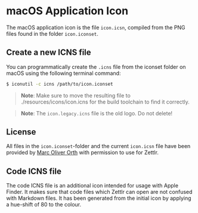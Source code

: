 # macOS Application Icon

The macOS application icon is the file `icon.icsn`, compiled from the PNG files found in the folder `icon.iconset`.

## Create a new ICNS file

You can programmatically create the `.icns` file from the iconset folder on macOS using the following terminal command:

```bash
$ iconutil -c icns /path/to/icon.iconset
```

> **Note**: Make sure to move the resulting file to ./resources/icons/icon.icns for the build toolchain to find it correctly.

> **Note**: The `icon.legacy.icns` file is the old logo. Do not delete!

## License

All files in the `icon.iconset`-folder and the current `icon.icsn` file have been provided by [Marc Oliver Orth](https://marc2o.github.io/) with permission to use for Zettlr.

## Code ICNS file

The code ICNS file is an additional icon intended for usage with Apple Finder. It makes sure that code files which Zettlr can open are not confused with Markdown files. It has been generated from the initial icon by applying a hue-shift of 80 to the colour.
